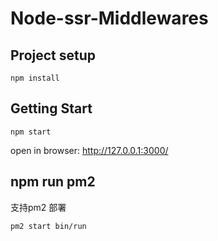 # Node-ssr-Middlewares

## Project setup
```
npm install
```

## Getting Start

```
npm start
```

open in browser: http://127.0.0.1:3000/


## npm run pm2

支持pm2 部署

```
pm2 start bin/run 
```